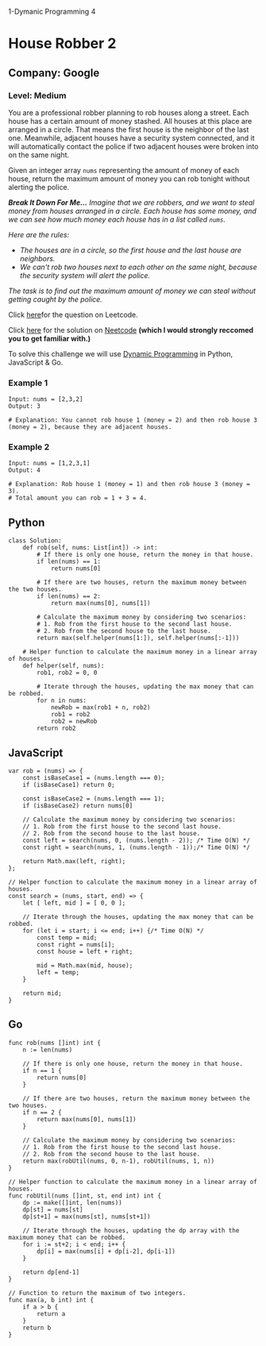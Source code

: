 1-Dymanic Programming 4
# House Robber 2
## Company: Google
### Level: Medium 

You are a professional robber planning to rob houses along a street. Each house has a certain amount of money stashed. All houses at this place are arranged in a circle. That means the first house is the neighbor of the last one. Meanwhile, adjacent houses have a security system connected, and it will automatically contact the police if two adjacent houses were broken into on the same night.

Given an integer array `nums` representing the amount of money of each house, return the maximum amount of money you can rob tonight without alerting the police.

***Break It Down For Me...***
*Imagine that we are robbers, and we want to steal money from houses arranged in a circle.*
*Each house has some money, and we can see how much money each house has in a list called `nums`.*

*Here are the rules:*

- *The houses are in a circle, so the first house and the last house are neighbors.*
- *We can't rob two houses next to each other on the same night, because the security system will alert the police.*

*The task is to find out the maximum amount of money we can steal without getting caught by the police.*


Click [here](https://leetcode.com/problems/house-robber-ii/description/)for the question on Leetcode.

Click [here](https://www.youtube.com/watch?v=rWAJCfYYOvM) for the solution on [Neetcode](https://neetcode.io/) **(which I would strongly reccomed you to get familiar with.)**

To solve this challenge we will use [Dynamic Programming](https://www.geeksforgeeks.org/dynamic-programming/) in Python, JavaScript & Go.


### Example 1
```
Input: nums = [2,3,2]
Output: 3

# Explanation: You cannot rob house 1 (money = 2) and then rob house 3 (money = 2), because they are adjacent houses.
```

### Example 2
```
Input: nums = [1,2,3,1]
Output: 4

# Explanation: Rob house 1 (money = 1) and then rob house 3 (money = 3).
# Total amount you can rob = 1 + 3 = 4.
```

## Python
```
class Solution:
    def rob(self, nums: List[int]) -> int:
        # If there is only one house, return the money in that house.
        if len(nums) == 1:
            return nums[0]
        
        # If there are two houses, return the maximum money between the two houses.
        if len(nums) == 2:
            return max(nums[0], nums[1])
        
        # Calculate the maximum money by considering two scenarios:
        # 1. Rob from the first house to the second last house.
        # 2. Rob from the second house to the last house.
        return max(self.helper(nums[1:]), self.helper(nums[:-1]))

    # Helper function to calculate the maximum money in a linear array of houses.
    def helper(self, nums):
        rob1, rob2 = 0, 0

        # Iterate through the houses, updating the max money that can be robbed.
        for n in nums:
            newRob = max(rob1 + n, rob2)
            rob1 = rob2
            rob2 = newRob
        return rob2
```

## JavaScript
```
var rob = (nums) => {
    const isBaseCase1 = (nums.length === 0);
    if (isBaseCase1) return 0;

    const isBaseCase2 = (nums.length === 1);
    if (isBaseCase2) return nums[0]

    // Calculate the maximum money by considering two scenarios:
    // 1. Rob from the first house to the second last house.
    // 2. Rob from the second house to the last house.
    const left = search(nums, 0, (nums.length - 2)); /* Time O(N) */
    const right = search(nums, 1, (nums.length - 1));/* Time O(N) */

    return Math.max(left, right);
};

// Helper function to calculate the maximum money in a linear array of houses.
const search = (nums, start, end) => {
    let [ left, mid ] = [ 0, 0 ];

    // Iterate through the houses, updating the max money that can be robbed.
    for (let i = start; i <= end; i++) {/* Time O(N) */
        const temp = mid;
        const right = nums[i];
        const house = left + right;

        mid = Math.max(mid, house);
        left = temp;
    }

    return mid;
}
```



## Go
```
func rob(nums []int) int {
    n := len(nums)
    
    // If there is only one house, return the money in that house.
    if n == 1 {
        return nums[0]
    }
    
    // If there are two houses, return the maximum money between the two houses.
    if n == 2 {
        return max(nums[0], nums[1])
    }
    
    // Calculate the maximum money by considering two scenarios:
    // 1. Rob from the first house to the second last house.
    // 2. Rob from the second house to the last house.
    return max(robUtil(nums, 0, n-1), robUtil(nums, 1, n))
}

// Helper function to calculate the maximum money in a linear array of houses.
func robUtil(nums []int, st, end int) int {
    dp := make([]int, len(nums))
    dp[st] = nums[st]
    dp[st+1] = max(nums[st], nums[st+1])
    
    // Iterate through the houses, updating the dp array with the maximum money that can be robbed.
    for i := st+2; i < end; i++ {
        dp[i] = max(nums[i] + dp[i-2], dp[i-1])
    }
    
    return dp[end-1]
}

// Function to return the maximum of two integers.
func max(a, b int) int {
    if a > b {
        return a
    }
    return b
}
```